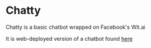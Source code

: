 # Chatty
  Chatty is a basic chatbot wrapped on Facebook's Wit.ai

  It is web-deployed version of a chatbot found [here](https://github.com/pratikb2805/first_chatbot)
